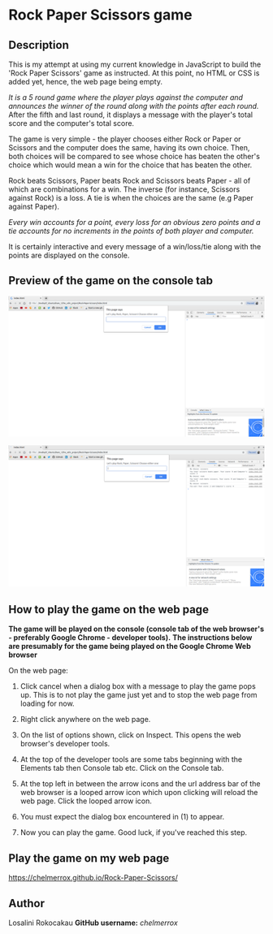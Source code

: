 # Rock Paper Scissors game

## Description

This is my attempt at using my current knowledge in JavaScript to build the 'Rock Paper Scissors' game as instructed. At this point, no HTML or CSS is added yet, hence, the web page
being empty. 

*It is a 5 round game where the player plays against the computer and announces the winner of the round along with the points after each round.* After the fifth and last round, it 
displays a message with the player's total score and the computer's total score.

The game is very simple - the player chooses either Rock or Paper or Scissors and the computer does the same, having its own choice. Then, both choices will be compared to see whose
choice has beaten the other's choice which would mean a win for the choice that has beaten the other.

Rock beats Scissors, Paper beats Rock and Scissors beats Paper - all of which are combinations for a win. The inverse (for instance, Scissors against Rock) is a loss. A tie is when 
the choices are the same (e.g Paper against Paper).

*Every win accounts for a point, every loss for an obvious zero points and a tie accounts for no increments in the points of both player and computer.*

It is certainly interactive and every message of a win/loss/tie along with the points are displayed on the console.

## Preview of the game on the console tab 

![Rock-Paper-Scissors-on-console](images/thegame.png)






![Rock-Paper-Scissors-on-console](images/thegame2.png)


## How to play the game on the web page

**The game will be played on the console (console tab of the web browser's - preferably Google Chrome - developer tools).**
**The instructions below are presumably for the game being played on the Google Chrome Web browser**

On the web page:

1. Click cancel when a dialog box with a message to play the game pops up. This is to not play the game just yet and to stop the web page from loading for now.

2. Right click anywhere on the web page.

3. On the list of options shown, click on Inspect. This opens the web browser's developer tools.

4. At the top of the developer tools are some tabs beginning with the Elements tab then Console tab etc. Click on the Console tab.

5. At the top left in between the arrow icons and the url address bar of the web browser is a looped arrow icon which upon clicking will reload the web page. Click the looped arrow 
   icon. 

6. You must expect the dialog box encountered in (1) to appear.

7. Now you can play the game. Good luck, if you've reached this step.

## Play the game on my web page

https://chelmerrox.github.io/Rock-Paper-Scissors/

## Author

Losalini Rokocakau **GitHub username:** *chelmerrox*